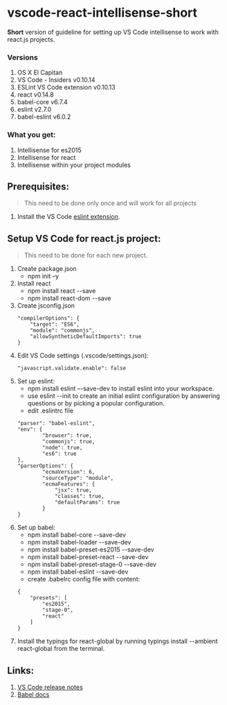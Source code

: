 # vscode-react-intellisense-short
**Short** version of guideline for setting up VS Code intellisense to work with react.js projects.
### Versions
1. OS X El Capitan
2. VS Code - Insiders v0.10.14
3. ESLint VS Code extension v0.10.13
4. react v0.14.8
5. babel-core v6.7.4
6. eslint v2.7.0
7. babel-eslint v6.0.2

### What you get:
1. Intellisense for es2015
2. Intellisense for react
3. Intellisense within your project modules

## Prerequisites:
> This need to be done only once and will work for all projects 

1. Install the VS Code [eslint extension](https://marketplace.visualstudio.com/items?itemName=dbaeumer.vscode-eslint).
 
## Setup VS Code for react.js project: 
> This need to be done for each new project.

1. Create package.json 
    - npm init –y 
2. Install react 
    - npm install react --save 
    - npm install react-dom --save
3. Create jsconfig.json 
    ```
    "compilerOptions": { 
        "target": "ES6", 
        "module": "commonjs", 
        "allowSyntheticDefaultImports": true 
    }
    ```    
4. Edit VS Code settings (.vscode/settings.json): 
    ```
    "javascript.validate.enable": false
    ``` 
5. Set up eslint: 
    - npm install eslint –-save-dev to install eslint into your workspace. 
    - use eslint --init to create an initial eslint configuration by answering questions or by picking a popular configuration. 
    - edit .eslintrc file
    ``` 
    "parser": "babel-eslint", 
    "env": { 
            "browser": true, 
            "commonjs": true, 
            "node": true, 
            "es6": true 
    }, 
    "parserOptions": { 
            "ecmaVersion": 6, 
            "sourceType": "module", 
            "ecmaFeatures": { 
                "jsx": true, 
                "classes": true, 
                "defaultParams": true 
            } 
    } 
    ```
6. Set up babel: 
    - npm install babel-core --save-dev 
    - npm install babel-loader --save-dev 
    - npm install babel-preset-es2015 --save-dev 
    - npm install babel-preset-react --save-dev 
    - npm install babel-preset-stage-0 --save-dev 
    - npm install babel-eslint --save-dev
    - create .babelrc config file with content:
    ```  
    { 
        "presets": [ 
            "es2015", 
            "stage-0", 
            "react" 
        ] 
    } 
    ```
7. Install the typings for react-global by running typings install --ambient react-global from the terminal.

## Links:
1. [VS Code release notes](https://code.visualstudio.com/Updates)
2. [Babel docs](https://babeljs.io/)
